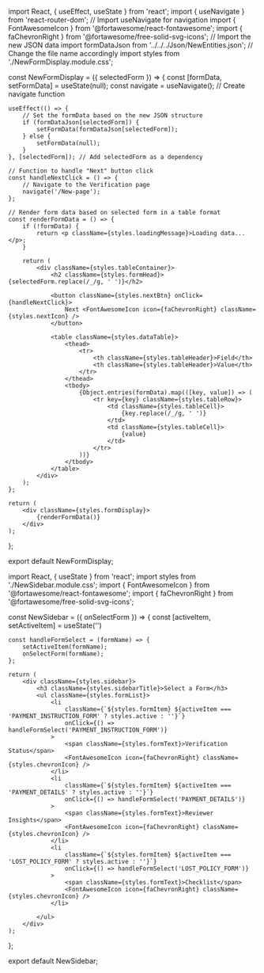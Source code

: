 import React, { useEffect, useState } from 'react';
import { useNavigate } from 'react-router-dom'; // Import useNavigate for navigation
import { FontAwesomeIcon } from '@fortawesome/react-fontawesome';
import { faChevronRight } from '@fortawesome/free-solid-svg-icons';
// Import the new JSON data
import formDataJson from '../../../Json/NewEntities.json'; // Change the file name accordingly
import styles from './NewFormDisplay.module.css';

const NewFormDisplay = ({ selectedForm }) => {
    const [formData, setFormData] = useState(null);
    const navigate = useNavigate(); // Create navigate function

    useEffect(() => {
        // Set the formData based on the new JSON structure
        if (formDataJson[selectedForm]) {
            setFormData(formDataJson[selectedForm]);
        } else {
            setFormData(null);
        }
    }, [selectedForm]); // Add selectedForm as a dependency

    // Function to handle "Next" button click
    const handleNextClick = () => {
        // Navigate to the Verification page
        navigate('/New-page');
    };

    // Render form data based on selected form in a table format
    const renderFormData = () => {
        if (!formData) {
            return <p className={styles.loadingMessage}>Loading data...</p>;
        }

        return (
            <div className={styles.tableContainer}>
                <h2 className={styles.formHead}>{selectedForm.replace(/_/g, ' ')}</h2>

                <button className={styles.nextBtn} onClick={handleNextClick}>
                    Next <FontAwesomeIcon icon={faChevronRight} className={styles.nextIcon} />
                </button>

                <table className={styles.dataTable}>
                    <thead>
                        <tr>
                            <th className={styles.tableHeader}>Field</th>
                            <th className={styles.tableHeader}>Value</th>
                        </tr>
                    </thead>
                    <tbody>
                        {Object.entries(formData).map(([key, value]) => (
                            <tr key={key} className={styles.tableRow}>
                                <td className={styles.tableCell}>
                                    {key.replace(/_/g, ' ')}
                                </td>
                                <td className={styles.tableCell}>
                                    {value}
                                </td>
                            </tr>
                        ))}
                    </tbody>
                </table>
            </div>
        );
    };

    return (
        <div className={styles.formDisplay}>
            {renderFormData()}
        </div>
    );
};

export default NewFormDisplay;


import React, { useState } from 'react';
import styles from './NewSidebar.module.css';
import { FontAwesomeIcon } from '@fortawesome/react-fontawesome';
import { faChevronRight } from '@fortawesome/free-solid-svg-icons';

const NewSidebar = ({ onSelectForm }) => {
    const [activeItem, setActiveItem] = useState('')
    
    const handleFormSelect = (formName) => {
        setActiveItem(formName);
        onSelectForm(formName);
    };

    return (
        <div className={styles.sidebar}>
            <h3 className={styles.sidebarTitle}>Select a Form</h3>
            <ul className={styles.formList}>
                <li
                    className={`${styles.formItem} ${activeItem === 'PAYMENT_INSTRUCTION_FORM' ? styles.active : ''}`}
                    onClick={() => handleFormSelect('PAYMENT_INSTRUCTION_FORM')}
                >
                    <span className={styles.formText}>Verification Status</span>
                    <FontAwesomeIcon icon={faChevronRight} className={styles.chevronIcon} />
                </li>
                <li
                    className={`${styles.formItem} ${activeItem === 'PAYMENT_DETAILS' ? styles.active : ''}`}
                    onClick={() => handleFormSelect('PAYMENT_DETAILS')}
                >
                    <span className={styles.formText}>Reviewer Insights</span>
                    <FontAwesomeIcon icon={faChevronRight} className={styles.chevronIcon} />
                </li>
                <li
                    className={`${styles.formItem} ${activeItem === 'LOST_POLICY_FORM' ? styles.active : ''}`}
                    onClick={() => handleFormSelect('LOST_POLICY_FORM')}
                >
                    <span className={styles.formText}>Checklist</span>
                    <FontAwesomeIcon icon={faChevronRight} className={styles.chevronIcon} />
                </li>
                
            </ul>
        </div>
    );
};

export default NewSidebar;
